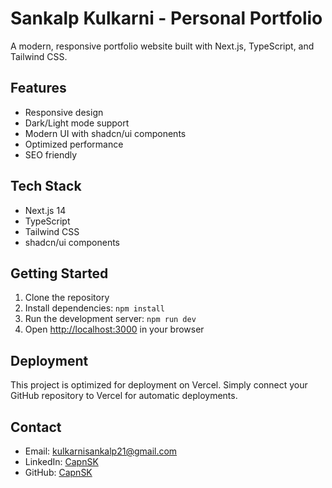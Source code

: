 # Sankalp Kulkarni - Personal Portfolio

A modern, responsive portfolio website built with Next.js, TypeScript, and Tailwind CSS.

## Features

- Responsive design
- Dark/Light mode support
- Modern UI with shadcn/ui components
- Optimized performance
- SEO friendly

## Tech Stack

- Next.js 14
- TypeScript
- Tailwind CSS
- shadcn/ui components

## Getting Started

1. Clone the repository
2. Install dependencies: `npm install`
3. Run the development server: `npm run dev`
4. Open [http://localhost:3000](http://localhost:3000) in your browser

## Deployment

This project is optimized for deployment on Vercel. Simply connect your GitHub repository to Vercel for automatic deployments.

## Contact

- Email: kulkarnisankalp21@gmail.com
- LinkedIn: [CapnSK](https://linkedin.com/in/CapnSK)
- GitHub: [CapnSK](https://github.com/CapnSK)